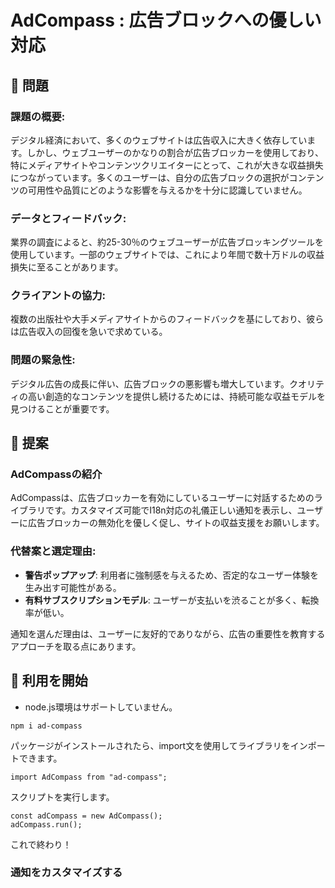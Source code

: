 # AdCompass : 広告ブロックへの優しい対応

## 👀 問題

### 課題の概要:

デジタル経済において、多くのウェブサイトは広告収入に大きく依存しています。しかし、ウェブユーザーのかなりの割合が広告ブロッカーを使用しており、特にメディアサイトやコンテンツクリエイターにとって、これが大きな収益損失につながっています。多くのユーザーは、自分の広告ブロックの選択がコンテンツの可用性や品質にどのような影響を与えるかを十分に認識していません。

### データとフィードバック:

業界の調査によると、約25-30％のウェブユーザーが広告ブロッキングツールを使用しています。一部のウェブサイトでは、これにより年間で数十万ドルの収益損失に至ることがあります。

### クライアントの協力:

複数の出版社や大手メディアサイトからのフィードバックを基にしており、彼らは広告収入の回復を急いで求めている。

### 問題の緊急性:

デジタル広告の成長に伴い、広告ブロックの悪影響も増大しています。クオリティの高い創造的なコンテンツを提供し続けるためには、持続可能な収益モデルを見つけることが重要です。

## 💭 提案

### AdCompassの紹介

AdCompassは、広告ブロッカーを有効にしているユーザーに対話するためのライブラリです。カスタマイズ可能でI18n対応の礼儀正しい通知を表示し、ユーザーに広告ブロッカーの無効化を優しく促し、サイトの収益支援をお願いします。

### **代替案と選定理由**:

- **警告ポップアップ**: 利用者に強制感を与えるため、否定的なユーザー体験を生み出す可能性がある。
- **有料サブスクリプションモデル**: ユーザーが支払いを渋ることが多く、転換率が低い。

通知を選んだ理由は、ユーザーに友好的でありながら、広告の重要性を教育するアプローチを取る点にあります。

## 🚀 利用を開始

* node.js環境はサポートしていません。

```
npm i ad-compass
```

パッケージがインストールされたら、import文を使用してライブラリをインポートできます。
```
import AdCompass from "ad-compass";
```

スクリプトを実行します。
```
const adCompass = new AdCompass();
adCompass.run();
```

これで終わり！

### 通知をカスタマイズする
